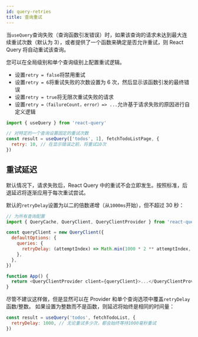 ```yaml
---
id: query-retries
title: 查询重试
---
```


当`useQuery`查询失败（查询函数引发错误）时，如果该查询的请求未达到最大连续重试次数（默认为 3），或者提供了一个函数来确定是否允许重试，则 React Query 将自动重试该查询。

您可以在全局级别和单个查询级别上配置重试逻辑。

- 设置`retry = false`将禁用重试
- 设置`retry = 6`将重试失败的次数设置为 6 次，然后显示该函数引发的最终错误
- 设置`retry = true`将无限次重试失败的请求
- 设置`retry =（failureCount，error）=> ...`允许基于请求失败的原因进行自定义逻辑

```js
import { useQuery } from 'react-query'

// 对特定的一个查询设置固定的重试次数
const result = useQuery(['todos', 1], fetchTodoListPage, {
  retry: 10, // 在显示错误之前，将重试10次
})
```

## 重试延迟

默认情况下，请求失败后，React Query 中的重试不会立即发生。按照标准，后退延迟将逐渐应用于每次重试尝试。

默认的`retryDelay`设置为以二的倍数递增（从`1000ms`开始），但不超过 30 秒：

```js
// 为所有查询配置
import { QueryCache, QueryClient, QueryClientProvider } from 'react-query'

const queryClient = new QueryClient({
  defaultOptions: {
    queries: {
      retryDelay: (attemptIndex) => Math.min(1000 * 2 ** attemptIndex, 30000),
    },
  },
})

function App() {
  return <QueryClientProvider client={queryClient}>...</QueryClientProvider>
}
```

尽管不建议这样做，但是显然可以在 Provider 和单个查询选项中覆盖`retryDelay`函数/整数。
如果设置为整数而不是函数，则延迟将始终是相同的时间量：

```js
const result = useQuery('todos', fetchTodoList, {
  retryDelay: 1000, // 无论重试多少次，都会始终等待1000毫秒重试
})
```
